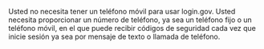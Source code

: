 Usted no necesita tener un teléfono móvil para usar login.gov. Usted necesita proporcionar un número de teléfono, ya sea un teléfono fijo o un teléfono móvil, en el que puede recibir códigos de seguridad cada vez que inicie sesión ya sea por mensaje de texto o llamada de teléfono.
  